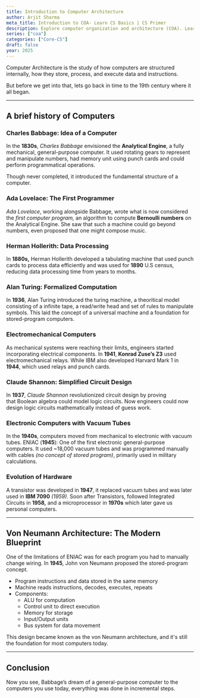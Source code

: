 ```yaml
---
title: Introduction to Computer Architecture
author: Arjit Sharma
meta_title: Introduction to COA- Learn CS Basics | CS Primer
description: Explore computer organization and architecture (COA). Learn core concepts of hardware and system design for CS and engineering.
series: ["coa"]
categories: ["Core-CS"]
draft: false
year: 2025
---
```


Computer Architecture is the study of how computers are structured internally, how they store, process, and execute data and instructions. 

But before we get into that, lets go back in time to the 19th century where it all began.

---

## A brief history of Computers

### Charles Babbage: Idea of a Computer

In the **1830s**, *Charles Babbage* envisioned the **Analytical Engine**, a fully mechanical, general-purpose computer. It used rotating gears to represent and manipulate numbers, had memory unit using punch cards and could perform programmatical operations.

Though never completed, it introduced the fundamental structure of a computer.

### Ada Lovelace: The First Programmer

*Ada Lovelace*, working alongside Babbage, wrote what is now considered the *first computer program,* an algorithm to compute **Bernoulli numbers** on the Analytical Engine. She saw that such a machine could go beyond numbers, even proposed that one might compose music.

### Herman Hollerith: Data Processing

In **1880s,** Herman Hollerith developed a tabulating machine that used punch cards to process data efficiently and was used for **1890** U.S census, reducing data processing time from years to months.

### Alan Turing: Formalized Computation

In **1936**, Alan Turing introduced the turing machine, a theoritical model consisting of a infinite tape, a read/write head and set of rules to manipulate symbols. This laid the concept of a universal machine and a foundation for stored-program computers. 

### Electromechanical Computers

As mechanical systems were reaching their limits, engineers started incorporating electrical components. In **1941**, **Konrad Zuse’s Z3** used electromechanical relays. While IBM also developed Harvard Mark 1 in **1944**, which used relays and punch cards.

### Claude Shannon: Simplified Circuit Design

In **1937**, *Claude Shannon* revolutionized circuit design by proving that Boolean algebra could model logic circuits. Now engineers could now design logic circuits mathematically instead of guess work.

### Electronic Computers with Vacuum Tubes

In the **1940s**, computers moved from mechanical to electronic with vacuum tubes. ENIAC (**1945**): One of the first electronic general-purpose computers. It used ~18,000 vacuum tubes and was programmed manually with cables *(no concept of stored program)*, primarily used in military calculations. 

### Evolution of Hardware

 A transistor was developed in **1947**, it replaced vacuum tubes and was later used in **IBM 7090** *(1959).* Soon after Transistors, followed Integrated Circuits in **1958,** and a microprocessor in **1970s** which later gave us personal computers.

---

## Von Neumann Architecture: The Modern Blueprint

One of the limitations of ENIAC was for each program you had to manually change wiring. In **1945**, John von Neumann proposed the stored-program concept.

- Program instructions and data stored in the same memory
- Machine reads instructions, decodes, executes, repeats
- Components:
    - ALU for computation
    - Control unit to direct execution
    - Memory for storage
    - Input/Output units
    - Bus system for data movement

This design became known as the von Neumann architecture, and it's still the foundation for most computers today.

---

## Conclusion

Now you see, Babbage’s dream of a general-purpose computer to the computers you use today, everything was done in incremental steps.